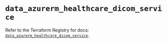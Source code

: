 # `data_azurerm_healthcare_dicom_service`

Refer to the Terraform Registry for docs: [`data_azurerm_healthcare_dicom_service`](https://registry.terraform.io/providers/hashicorp/azurerm/3.87.0/docs/data-sources/healthcare_dicom_service).
